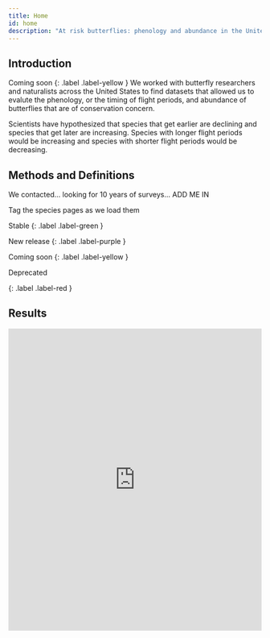 ```yaml
---
title: Home
id: home
description: "At risk butterflies: phenology and abundance in the United States"
---
```


## Introduction

Coming soon
{: .label .label-yellow }
We worked with butterfly researchers and naturalists across the United States to find datasets that allowed us to evalute the phenology, or the timing of flight periods, and abundance of butterflies that are of conservation concern.

Scientists have hypothesized that species that get earlier are declining and species that get later are increasing. Species with longer flight periods would be increasing and species with shorter flight periods would be decreasing.

## Methods and Definitions

We contacted... looking for 10 years of surveys... ADD ME IN

Tag the species pages as we load them

Stable
{: .label .label-green }

New release
{: .label .label-purple }

Coming soon
{: .label .label-yellow }

Deprecated

{: .label .label-red }

## Results

<iframe height="600" width="100%" frameborder="no" src="https://kking.shinyapps.io/Multispecies/"></iframe>
